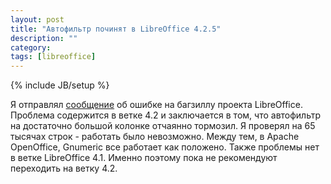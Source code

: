 ```yaml
---
layout: post
title: "Автофильтр починят в LibreOffice 4.2.5"
description: ""
category: 
tags: [libreoffice]
---
```

{% include JB/setup %}

Я отправлял [сообщение](https://bugs.freedesktop.org/show_bug.cgi?id=75058) об ошибке на багзиллу проекта LibreOffice. Проблема содержится в ветке 4.2 и заключается в том, что автофильтр на достаточно большой колонке отчаянно тормозил. Я проверял на 65 тысячах строк - работать было невозможно. Между тем, в Apache OpenOffice, Gnumeric все работает как положено. Также проблемы нет в ветке LibreOffice 4.1. Именно поэтому пока не рекомендуют переходить на ветку 4.2.

